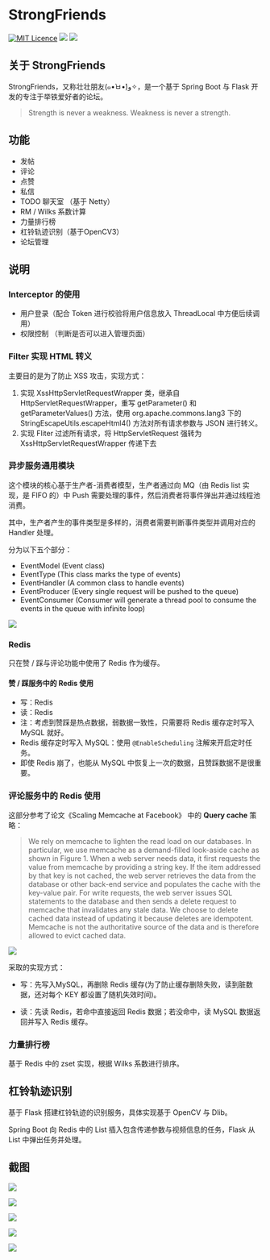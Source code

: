 # StrongFriends
[![MIT Licence](https://badges.frapsoft.com/os/mit/mit.svg?v=103)](https://opensource.org/licenses/mit-license.php)
![](https://img.shields.io/badge/language-Java-orange.svg)
![](img/home.png)

## 关于 StrongFriends

StrongFriends，又称壮壮朋友(๑•̀ㅂ•́)و✧，是一个基于 Spring Boot 与 Flask 开发的专注于举铁爱好者的论坛。

> Strength is never a weakness.
> Weakness is never a strength. 

## 功能

- 发帖
- 评论
- 点赞
- 私信
- TODO 聊天室 （基于 Netty）
- RM / Wilks 系数计算
- 力量排行榜
- 杠铃轨迹识别（基于OpenCV3）
- 论坛管理


## 说明

###  Interceptor 的使用

- 用户登录（配合 Token 进行校验将用户信息放入 ThreadLocal 中方便后续调用）
- 权限控制 （判断是否可以进入管理页面）

### Filter 实现 HTML 转义

主要目的是为了防止 XSS 攻击，实现方式：

1. 实现 XssHttpServletRequestWrapper 类，继承自 HttpServletRequestWrapper，重写 getParameter() 和 getParameterValues() 方法，使用 org.apache.commons.lang3 下的 StringEscapeUtils.escapeHtml4() 方法对所有请求参数与 JSON 进行转义。
2. 实现 Fliter 过滤所有请求，将 HttpServletRequest 强转为 XssHttpServletRequestWrapper 传递下去

### 异步服务通用模块

这个模块的核心基于生产者-消费者模型，生产者通过向 MQ（由 Redis list 实现，是 FIFO 的）中 Push 需要处理的事件，然后消费者将事件弹出并通过线程池消费。

其中，生产者产生的事件类型是多样的，消费者需要判断事件类型并调用对应的 Handler 处理。

分为以下五个部分：

- EventModel (Event class)
- EventType (This class marks the type of events)
- EventHandler (A common class to handle events)
- EventProducer (Every single request will be pushed to the queue)
- EventConsumer (Consumer will generate a thread pool to consume the events in the queue with infinite loop)

![](img/async.png)

### Redis

只在赞 / 踩与评论功能中使用了 Redis 作为缓存。

#### 赞 / 踩服务中的 Redis 使用

- 写：Redis
- 读：Redis
- 注：考虑到赞踩是热点数据，弱数据一致性，只需要将 Redis 缓存定时写入 MySQL 就好。
- Redis 缓存定时写入 MySQL：使用 `@EnableScheduling` 注解来开启定时任务。
- 即使 Redis 崩了，也能从 MySQL 中恢复上一次的数据，且赞踩数据不是很重要。

### 评论服务中的 Redis 使用

这部分参考了论文《Scaling Memcache at Facebook》 中的 **Query cache** 策略：

> We rely on memcache to lighten the read load on our databases. In particular, we use memcache as a demand-filled look-aside cache as shown in Figure 1. When a web server needs data, it first requests the value from memcache by providing a string key. If the item addressed by that key is not cached, the web server retrieves the data from the database or other back-end service and populates the cache with the key-value pair. For write requests, the web server issues SQL statements to the database and then sends a delete request to memcache that invalidates any stale data. We choose to delete cached data instead of updating it because deletes are idempotent. Memcache is not the authoritative source of the data and is therefore allowed to evict cached data.

![](img/fb.jpg)

采取的实现方式：

- 写：先写入MySQL，再删除 Redis 缓存(为了防止缓存删除失败，读到脏数据，还对每个 KEY 都设置了随机失效时间)。

- 读：先读 Redis，若命中直接返回 Redis 数据；若没命中，读 MySQL 数据返回并写入 Redis 缓存。

### 力量排行榜

基于 Redis 中的 zset 实现，根据 Wilks 系数进行排序。

## 杠铃轨迹识别

基于 Flask 搭建杠铃轨迹的识别服务，具体实现基于 OpenCV 与 Dlib。

Spring Boot 向 Redis 中的 List 插入包含传递参数与视频信息的任务，Flask 从 List 中弹出任务并处理。

## 截图

![](img/tracker.png)

![](img/rm.png)

![](img/rank.png)



![](img/msg.png)

![](img/admin.png)